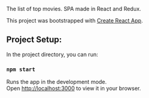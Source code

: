 The list of top movies. SPA made in React and Redux.

This project was bootstrapped with [Create React App](https://github.com/facebook/create-react-app).

## Project Setup:

In the project directory, you can run:

### `npm start`

Runs the app in the development mode.\
Open [http://localhost:3000](http://localhost:3000) to view it in your browser.
